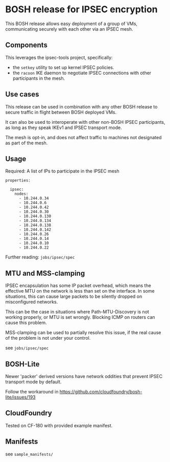 # BOSH release for IPSEC encryption

This BOSH release allows easy deployment of a group of VMs,
communicating securely with each other via an IPSEC mesh.

## Components

This leverages the ipsec-tools project, specifically:

* the ```setkey``` utility to set up kernel IPSEC policies.
* the ```racoon``` IKE daemon to negotiate IPSEC connections with other participants in the mesh.

## Use cases

This release can be used in combination with any other BOSH release to secure traffic in flight 
between BOSH deployed VMs.

It can also be used to interoperate with other non-BOSH IPSEC participants, as long as they speak IKEv1
and IPSEC transport mode.

The mesh is opt-in, and does not affect traffic to machines not designated as part of the mesh.

## Usage

Required: A list of IPs to participate in the IPSEC mesh

```
properties:

  ipsec:
    nodes:
      - 10.244.0.34
      - 10.244.0.6
      - 10.244.0.42
      - 10.244.0.30
      - 10.244.0.130
      - 10.244.0.134
      - 10.244.0.138
      - 10.244.0.142
      - 10.244.0.26
      - 10.244.0.14
      - 10.244.0.10
      - 10.244.0.22
```

Further reading: ```jobs/ipsec/spec```


## MTU and MSS-clamping

IPSEC encapsulation has some IP packet overhead, which means the effective MTU on the network is less
than set on the interface. In some situations, this can cause large packets to be 
silently dropped on misconfigured networks.

This can be the case in situations where Path-MTU-Discovery is not working properly, or MTU is set wrongly.
Blocking ICMP on routers can cause this problem.

MSS-clamping can be used to partially resolve this issue, if the real cause of the problem is not under your control.

see ```jobs/ipsec/spec```



## BOSH-Lite

Newer 'packer' derived versions have network oddities that prevent IPSEC transport mode by default.

Follow the workaround in https://github.com/cloudfoundry/bosh-lite/issues/193

## CloudFoundry

Tested on CF-180 with provided example manifest.

## Manifests

see ```sample_manifests/```
